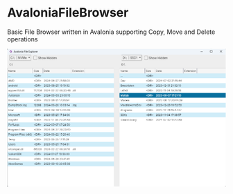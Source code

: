 # AvaloniaFileBrowser

Basic File Browser written in Avalonia supporting Copy, Move and Delete operations 

![screenshot](screenshot.png)
